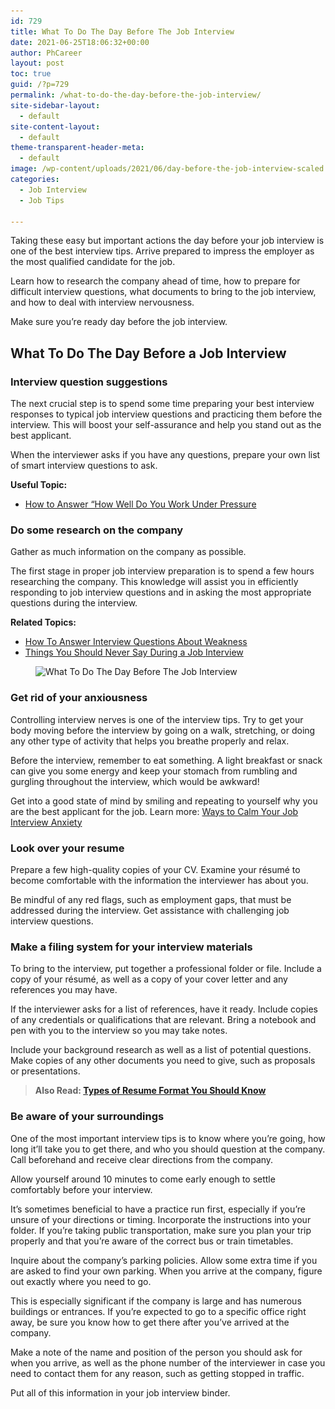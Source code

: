 ```yaml
---
id: 729
title: What To Do The Day Before The Job Interview
date: 2021-06-25T18:06:32+00:00
author: PhCareer
layout: post
toc: true
guid: /?p=729
permalink: /what-to-do-the-day-before-the-job-interview/
site-sidebar-layout:
  - default
site-content-layout:
  - default
theme-transparent-header-meta:
  - default
image: /wp-content/uploads/2021/06/day-before-the-job-interview-scaled.jpg
categories:
  - Job Interview
  - Job Tips

---
```

Taking these easy but important actions the day before your job interview is one of the best interview tips. Arrive prepared to impress the employer as the most qualified candidate for the job.

Learn how to research the company ahead of time, how to prepare for difficult interview questions, what documents to bring to the job interview, and how to deal with interview nervousness.

Make sure you&#8217;re ready day before the job interview.

## **What To Do The Day Before a Job Interview**

### **Interview question suggestions**

The next crucial step is to spend some time preparing your best interview responses to typical job interview questions and practicing them before the interview. This will boost your self-assurance and help you stand out as the best applicant.

When the interviewer asks if you have any questions, prepare your own list of smart interview questions to ask.

**Useful Topic:**

  * [How to Answer &#8220;How Well Do You Work Under Pressure](/how-to-answer-how-well-do-you-work-under-pressure-during-interview/)

### **Do some research on the company**

Gather as much information on the company as possible.

The first stage in proper job interview preparation is to spend a few hours researching the company. This knowledge will assist you in efficiently responding to job interview questions and in asking the most appropriate questions during the interview.

**Related Topics:**

  * [How To Answer Interview Questions About Weakness](/how-to-answer-interview-questions-about-weakness/)
  * [Things You Should Never Say During a Job Interview](/things-you-should-never-say-during-a-job-interview/)



<div class="wp-block-image">
  <figure class="aligncenter size-large"><img loading="lazy" width="750" height="367" src="/wp-content/uploads/2021/06/What-To-Do-The-Day-Before-The-Job-Interview.jpg" alt="What To Do The Day Before The Job Interview" class="wp-image-731" srcset="/wp-content/uploads/2021/06/What-To-Do-The-Day-Before-The-Job-Interview.jpg 750w, /wp-content/uploads/2021/06/What-To-Do-The-Day-Before-The-Job-Interview-300x147.jpg 300w" sizes="(max-width: 750px) 100vw, 750px" /></figure>
</div>



### **Get rid of your anxiousness**

Controlling interview nerves is one of the interview tips. Try to get your body moving before the interview by going on a walk, stretching, or doing any other type of activity that helps you breathe properly and relax.

Before the interview, remember to eat something. A light breakfast or snack can give you some energy and keep your stomach from rumbling and gurgling throughout the interview, which would be awkward!

Get into a good state of mind by smiling and repeating to yourself why you are the best applicant for the job. Learn more: [Ways to Calm Your Job Interview Anxiety](/ways-to-calm-your-job-interview-anxiety/)

### **Look over your resume**

Prepare a few high-quality copies of your CV. Examine your résumé to become comfortable with the information the interviewer has about you.

Be mindful of any red flags, such as employment gaps, that must be addressed during the interview. Get assistance with challenging job interview questions.

### **Make a filing system for your interview materials**

To bring to the interview, put together a professional folder or file. Include a copy of your résumé, as well as a copy of your cover letter and any references you may have.

If the interviewer asks for a list of references, have it ready. Include copies of any credentials or qualifications that are relevant. Bring a notebook and pen with you to the interview so you may take notes.

Include your background research as well as a list of potential questions. Make copies of any other documents you need to give, such as proposals or presentations.

<blockquote class="wp-block-quote">
  <p>
    <strong>Also Read: <a href="/types-of-resume-format-you-should-know/">Types of Resume Format You Should Know</a></strong>
  </p>
</blockquote>

### **Be aware of your surroundings**

One of the most important interview tips is to know where you&#8217;re going, how long it&#8217;ll take you to get there, and who you should question at the company. Call beforehand and receive clear directions from the company.

Allow yourself around 10 minutes to come early enough to settle comfortably before your interview.

It&#8217;s sometimes beneficial to have a practice run first, especially if you&#8217;re unsure of your directions or timing. Incorporate the instructions into your folder. If you&#8217;re taking public transportation, make sure you plan your trip properly and that you&#8217;re aware of the correct bus or train timetables.

Inquire about the company&#8217;s parking policies. Allow some extra time if you are asked to find your own parking. When you arrive at the company, figure out exactly where you need to go.

This is especially significant if the company is large and has numerous buildings or entrances. If you&#8217;re expected to go to a specific office right away, be sure you know how to get there after you&#8217;ve arrived at the company.

Make a note of the name and position of the person you should ask for when you arrive, as well as the phone number of the interviewer in case you need to contact them for any reason, such as getting stopped in traffic.

Put all of this information in your job interview binder.
